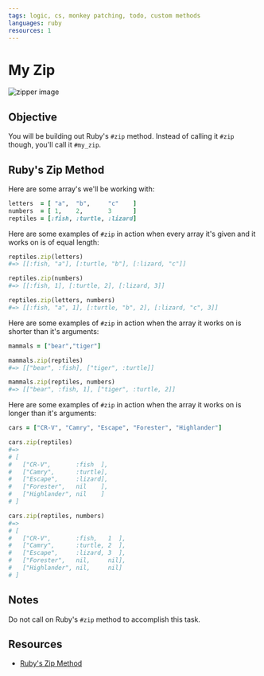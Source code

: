 ```yaml
---
tags: logic, cs, monkey patching, todo, custom methods
languages: ruby
resources: 1
---
```


# My Zip

![zipper image](https://s3-us-west-2.amazonaws.com/web-dev-readme-photos/cs/zipper.jpg)

## Objective

You will be building out Ruby's `#zip` method. Instead of calling it `#zip` though, you'll call it `#my_zip`. 

## Ruby's Zip Method

Here are some array's we'll be working with:

```ruby
letters  = [ "a",  "b",     "c"    ]
numbers  = [ 1,    2,       3      ]
reptiles = [:fish, :turtle, :lizard]
```

Here are some examples of `#zip` in action when every array it's given and it works on is of equal length:

```ruby
reptiles.zip(letters)
#=> [[:fish, "a"], [:turtle, "b"], [:lizard, "c"]]

reptiles.zip(numbers)
#=> [[:fish, 1], [:turtle, 2], [:lizard, 3]]

reptiles.zip(letters, numbers)
#=> [[:fish, "a", 1], [:turtle, "b", 2], [:lizard, "c", 3]]
```

Here are some examples of `#zip` in action when the array it works on is shorter than it's arguments:

```ruby
mammals = ["bear","tiger"]

mammals.zip(reptiles)
#=> [["bear", :fish], ["tiger", :turtle]]

mammals.zip(reptiles, numbers)
#=> [["bear", :fish, 1], ["tiger", :turtle, 2]]
```

Here are some examples of `#zip` in action when the array it works on is longer than it's arguments:

```ruby
cars = ["CR-V", "Camry", "Escape", "Forester", "Highlander"]

cars.zip(reptiles)
#=>  
# [
#   ["CR-V",       :fish  ], 
#   ["Camry",      :turtle], 
#   ["Escape",     :lizard], 
#   ["Forester",   nil    ], 
#   ["Highlander", nil    ]
# ]

cars.zip(reptiles, numbers)
#=> 
# [
#   ["CR-V",       :fish,   1  ], 
#   ["Camry",      :turtle, 2  ], 
#   ["Escape",     :lizard, 3  ], 
#   ["Forester",   nil,     nil], 
#   ["Highlander", nil,     nil]
# ]
```

## Notes

Do not call on Ruby's `#zip` method to accomplish this task.

## Resources

* [Ruby's Zip Method](http://ruby-doc.org/core-2.2.0/Array.html#method-i-zip)
